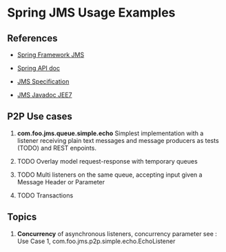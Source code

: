 Spring JMS Usage Examples
=========================

References
----------
- [Spring Framework JMS](https://docs.spring.io/spring/docs/5.1.7.RELEASE/spring-framework-reference/integration.html#jms)

- [Spring API doc](https://docs.spring.io/spring/docs/5.1.7.RELEASE/javadoc-api/)

- [JMS Specification](https://jcp.org/aboutJava/communityprocess/final/jsr343/index.html)

- [JMS Javadoc JEE7](https://docs.oracle.com/javaee/7/api/index.html?javax/jms/package-summary.html)


P2P Use cases
-------------

1. **com.foo.jms.queue.simple.echo** Simplest implementation with a listener receiving  plain text messages and message producers as tests (TODO) and REST enpoints.

2. TODO Overlay model request-response with temporary queues

3. TODO Multi listeners on the same queue, accepting input given a Message Header or Parameter

4. TODO Transactions

Topics
------

1. **Concurrency** of asynchronous listeners, concurrency parameter see : Use Case 1, com.foo.jms.p2p.simple.echo.EchoListener

